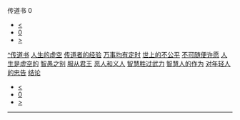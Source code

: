 ﻿





 传道书 0




* [<](bible/GEN01.md)
* [0](bible/ECC.md)
* [>](bible/GEN01.md)



[^](bible/index.md)[传道书](ECC01.htm#V0)
[人生的虚空](bible/ECC01.md#V0)
[传道者的经验](bible/ECC01.md#V11)
[万事均有定时](bible/ECC03.md#V0)
[世上的不公平](bible/ECC03.md#V15)
[不可随便许愿](bible/ECC05.md#V0)
[人生是虚空的](bible/ECC05.md#V7)
[智愚之别](bible/ECC07.md#V0)
[服从君王](bible/ECC08.md#V1)
[恶人和义人](bible/ECC08.md#V9)
[智慧胜过武力](bible/ECC09.md#V12)
[智慧人的作为](bible/ECC11.md#V0)
[对年轻人的忠告](bible/ECC11.md#V8)
[结论](bible/ECC12.md#V8)

* [<](bible/GEN01.md)
* [0](bible/ECC.md)
* [>](bible/GEN01.md)





---









